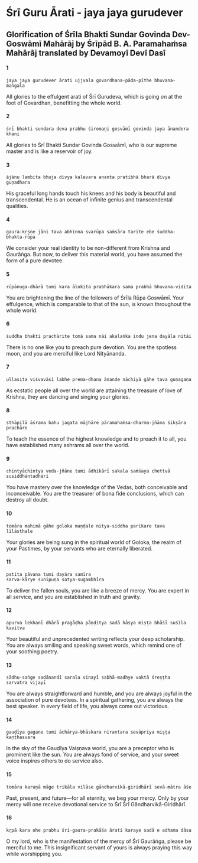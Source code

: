# Śrī Guru Ārati - jaya jaya gurudever

## Glorification of Śrīla Bhakti Sundar Govinda Dev-Goswāmī Mahārāj by Śrīpād B. A. Paramahaṁsa Mahārāj translated by Devamoyī Devī Dasī

#### 1

    jaya jaya gurudever ārati ujjvala govardhana-pāda-pīthe bhuvana-maṅgala

All glories to the effulgent arati of Śrī Gurudeva, which is going on at the foot of Govardhan, benefitting the whole world.

#### 2

    śrī bhakti sundara deva prabhu śiromaṇi gosvāmī govinda jaya ānandera khani

All glories to Śrī Bhakti Sundar Govinda Goswāmī, who is our supreme master and is like a reservoir of joy.

#### 3

    ājānu lambita bhuja divya kalevara ananta pratibhā bharā divya guṇadhara

His graceful long hands touch his knees and his body is beautiful and transcendental. He is an ocean of infinite genius and transcendental qualities.

#### 4

    gaura-kṛṣṇe jāni tava abhinna svarūpa saṁsāra tarite ebe śuddha-bhakta-rūpa

We consider your real identity to be non-different from Krishna and Gaurāṅga. But now, to deliver this material world, you have assumed the form of a pure devotee.

#### 5

    rūpānuga-dhārā tumi kara ālokita prabhākara sama prabhā bhuvana-vidita

You are brightening the line of the followers of Śrīla Rūpa Goswāmī. Your effulgence, which is comparable to that of the sun, is known throughout the whole world.

#### 6

    śuddha bhakti prachārite tomā sama nāi akalaṅka indu jena dayāla nitāi

There is no one like you to preach pure devotion. You are the spotless moon, and you are merciful like Lord Nityānanda.

#### 7

    ullasita viśvavāsī labhe prema-dhana ānande nāchiyā gāhe tava guṇagaṇa

As ecstatic people all over the world are attaining the treasure of love of Krishna, they are dancing and singing your glories.

#### 8

    sthāpilā āśrama bahu jagata mājhāre pāramahaṁsa-dharma-jñāna śikṣāra prachāre

To teach the essence of the highest knowledge and to preach it to all, you have established many ashrams all over the world.

#### 9

    chintyāchintya veda-jñāne tumi ādhikārī sakala saṁśaya chettvā susiddhāntadhārī

You have mastery over the knowledge of the Vedas, both conceivable and inconceivable. You are the treasurer of bona fide conclusions, which can destroy all doubt.

#### 10

    tomāra mahimā gāhe goloka maṇḍale nitya-siddha parikare tava līlāsthale

Your glories are being sung in the spiritual world of Goloka, the realm of your Pastimes, by your servants who are eternally liberated.

#### 11

    patita pāvana tumi dayāra samīra
    sarva-kārye sunipuṇa satya-sugambhīra

To deliver the fallen souls, you are like a breeze of mercy. You are expert in all service, and you are established in truth and gravity.

#### 12

    apurva lekhanī dhārā pragāḍha pāṇḍitya sadā hāsya miṣṭa bhāśī suśila kavitva

Your beautiful and unprecedented writing reflects your deep scholarship. You are always smiling and speaking sweet words, which remind one of your soothing poetry.

#### 13

    sādhu-saṅge sadānandī sarala vinayī sabhā-madhye vaktā śreṣṭha sarvatra vijayī

You are always straightforward and humble, and you are always joyful in the association of pure devotees. In a spiritual gathering, you are always the best speaker. In every field of life, you always come out victorious.

#### 14

    gauḍīya gagane tumi āchārya-bhāskara nirantara sevāpriya miṣṭa kaṇṭhasvara

In the sky of the Gauḍīya Vaiṣṇava world, you are a preceptor who is prominent like the sun. You are always fond of service, and your sweet voice inspires others to do service also.

#### 15

    tomāra karuṇā māge trikāla vilāse gāndharvikā-giridhārī sevā-mātra āśe

Past, present, and future—for all eternity, we beg your mercy. Only by your mercy will one receive devotional service to Śrī Śrī Gāndharvikā-Giridhārī.

#### 16

    kṛpā kara ohe prabhu śri-gaura-prakāśa ārati karaye sadā e adhama dāsa

O my lord, who is the manifestation of the mercy of Śrī Gaurāṅga, please be merciful to me. This insignificant servant of yours is always praying this way while worshipping you.

